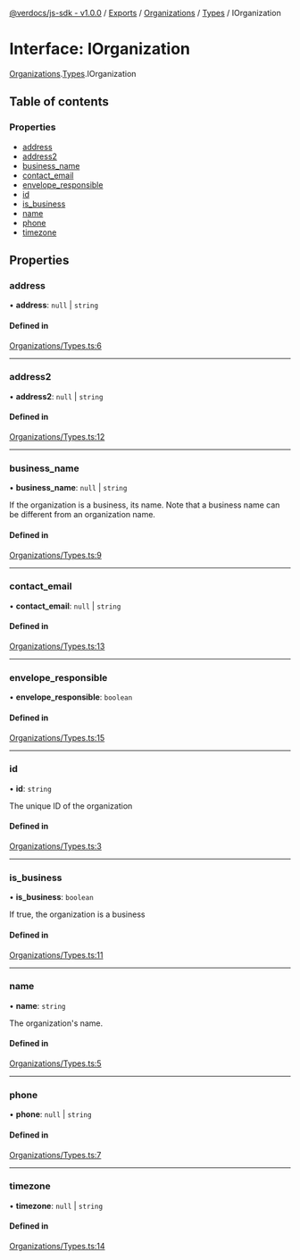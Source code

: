 [@verdocs/js-sdk - v1.0.0](../README.md) / [Exports](../modules.md) / [Organizations](../modules/Organizations.md) / [Types](../modules/Organizations.Types.md) / IOrganization

# Interface: IOrganization

[Organizations](../modules/Organizations.md).[Types](../modules/Organizations.Types.md).IOrganization

## Table of contents

### Properties

- [address](Organizations.Types.IOrganization.md#address)
- [address2](Organizations.Types.IOrganization.md#address2)
- [business_name](Organizations.Types.IOrganization.md#business_name)
- [contact_email](Organizations.Types.IOrganization.md#contact_email)
- [envelope_responsible](Organizations.Types.IOrganization.md#envelope_responsible)
- [id](Organizations.Types.IOrganization.md#id)
- [is_business](Organizations.Types.IOrganization.md#is_business)
- [name](Organizations.Types.IOrganization.md#name)
- [phone](Organizations.Types.IOrganization.md#phone)
- [timezone](Organizations.Types.IOrganization.md#timezone)

## Properties

### address

• **address**: ``null`` \| `string`

#### Defined in

[Organizations/Types.ts:6](https://github.com/Verdocs/js-sdk/blob/34c7ea0/src/Organizations/Types.ts#L6)

___

### address2

• **address2**: ``null`` \| `string`

#### Defined in

[Organizations/Types.ts:12](https://github.com/Verdocs/js-sdk/blob/34c7ea0/src/Organizations/Types.ts#L12)

___

### business\_name

• **business\_name**: ``null`` \| `string`

If the organization is a business, its name. Note that a business name can be different from an organization name.

#### Defined in

[Organizations/Types.ts:9](https://github.com/Verdocs/js-sdk/blob/34c7ea0/src/Organizations/Types.ts#L9)

___

### contact\_email

• **contact\_email**: ``null`` \| `string`

#### Defined in

[Organizations/Types.ts:13](https://github.com/Verdocs/js-sdk/blob/34c7ea0/src/Organizations/Types.ts#L13)

___

### envelope\_responsible

• **envelope\_responsible**: `boolean`

#### Defined in

[Organizations/Types.ts:15](https://github.com/Verdocs/js-sdk/blob/34c7ea0/src/Organizations/Types.ts#L15)

___

### id

• **id**: `string`

The unique ID of the organization

#### Defined in

[Organizations/Types.ts:3](https://github.com/Verdocs/js-sdk/blob/34c7ea0/src/Organizations/Types.ts#L3)

___

### is\_business

• **is\_business**: `boolean`

If true, the organization is a business

#### Defined in

[Organizations/Types.ts:11](https://github.com/Verdocs/js-sdk/blob/34c7ea0/src/Organizations/Types.ts#L11)

___

### name

• **name**: `string`

The organization's name.

#### Defined in

[Organizations/Types.ts:5](https://github.com/Verdocs/js-sdk/blob/34c7ea0/src/Organizations/Types.ts#L5)

___

### phone

• **phone**: ``null`` \| `string`

#### Defined in

[Organizations/Types.ts:7](https://github.com/Verdocs/js-sdk/blob/34c7ea0/src/Organizations/Types.ts#L7)

___

### timezone

• **timezone**: ``null`` \| `string`

#### Defined in

[Organizations/Types.ts:14](https://github.com/Verdocs/js-sdk/blob/34c7ea0/src/Organizations/Types.ts#L14)
